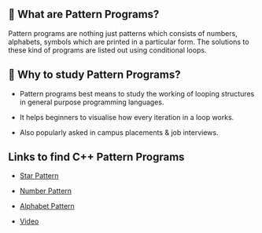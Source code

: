 ## 🧐 What are Pattern Programs?

Pattern programs are nothing just patterns which consists of numbers, alphabets, symbols which are printed in a particular form. The solutions to these kind of programs are listed out using conditional loops.

## 📕 Why to study Pattern Programs?

* Pattern programs best means to study the working of looping structures in general purpose programming languages.

* It helps beginners to visualise how every iteration in a loop works.

* Also popularly asked in campus placements & job interviews.

## Links to find C++ Pattern Programs 

* [Star Pattern](https://techstudy.org/CplusplusLanguage/list-of-Cplusplus-language-star-Pattern-programs)

* [Number Pattern](https://techstudy.org/CplusplusLanguage/All-number-patterns-using-Cplusplus-programming-Language/)

* [Alphabet Pattern](https://techstudy.org/CplusplusLanguage/cplusplus-programs-to-print-alphabet-pattern)

* [Video](https://www.youtube.com/playlist?list=PLIY8eNdw5tW8TmAF1Xkez1CY7HE4X9KRL)

